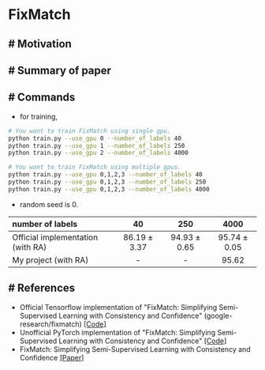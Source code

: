 # FixMatch

## # Motivation

## # Summary of paper

## # Commands
- for training, 
```sh
# You want to train FixMatch using single gpu.
python train.py --use_gpu 0 --number_of_labels 40 
python train.py --use_gpu 1 --number_of_labels 250 
python train.py --use_gpu 2 --number_of_labels 4000 

# You want to train FixMatch using multiple gpus.
python train.py --use_gpu 0,1,2,3 --number_of_labels 40 
python train.py --use_gpu 0,1,2,3 --number_of_labels 250 
python train.py --use_gpu 0,1,2,3 --number_of_labels 4000 
```

- random seed is 0.

| number of labels | 40 | 250 | 4000 |
|:---|:---:|:---:|:---:|
| Official implementation (with RA) | 86.19 ± 3.37 | 94.93 ± 0.65 | 95.74 ± 0.05 |
| My project (with RA) | - | - | 95.62 |


## # References
- Official Tensorflow implementation of "FixMatch: Simplifying Semi-Supervised Learning with Consistency and Confidence" (google-research/fixmatch) [[Code]](https://github.com/google-research/fixmatch)
- Unofficial PyTorch implementation of "FixMatch: Simplifying Semi-Supervised Learning with Consistency and Confidence" [[Code]](https://github.com/kekmodel/FixMatch-pytorch)
- FixMatch: Simplifying Semi-Supervised Learning with Consistency and Confidence [[Paper]](https://arxiv.org/abs/2001.07685)


